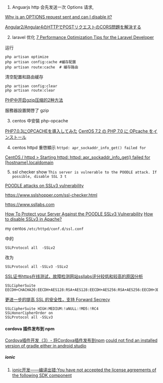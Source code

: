 1. Anguarjs http 会先发送一次 Options 请求,

[Why is an OPTIONS request sent and can I disable it?](https://stackoverflow.com/questions/29954037/why-is-an-options-request-sent-and-can-i-disable-it)

[Angular2/Angular4のHTTPでPOSTリクエストのCORS問題を解決する](https://qiita.com/kd9951/items/fc87782b65ab0b407b29)

2. laravel 优化 [7 Performance Optimization Tips for the Laravel Developer](https://dzone.com/articles/7-performance-optimization-tips-for-your-laravel-d)

运行
```
php artisan optimize
php artisan config:cache #緩存配置
php artisan route:cache  # 緩存路由
```

清空配置和路由緩存

```
php artisan config:clear
php artisan route:clear
```

[PHP中开启gzip压缩的2种方法](https://www.jb51.net/article/60601.htm)

服務器設置開啓了 gzip


3. centos 中安裝 php-opcache

[PHP7.0.3にOPCACHEを導入してみた](https://mome-n.com/php7-0-3-in-opcache/	)
[CentOS 7.2 の PHP 7.0 に OPcache をインストール](http://www.tinybeans.net/blog/2016/09/05-094210.html)


4. centos httpd 重啓顯示 `httpd: apr_sockaddr_info_get() failed for`

[CentOS / httpd > Starting httpd: httpd: apr_sockaddr_info_get() failed for [hostname].localdomain](https://qiita.com/7of9/items/a8f856653591dbf73f42)



5. ssl checker show `This server is vulnerable to the POODLE attack. If possible, disable SSL 3 t`

[POODLE attacks on SSLv3 vulnerability](https://community.centminmod.com/threads/poodle-attacks-on-sslv3-vulnerability.1651/)


https://www.sslshopper.com/ssl-checker.html

https://www.ssllabs.com


[How To Protect your Server Against the POODLE SSLv3 Vulnerability](https://www.digitalocean.com/community/tutorials/how-to-protect-your-server-against-the-poodle-sslv3-vulnerability)
[How to disable SSLv3 in Apache?](https://unix.stackexchange.com/a/162500)

my centos `/etc/httpd/conf.d/ssl.conf`

中的

```
SSLProtocol all  -SSLv2
```

改为

```
SSLProtocol all -SSLv3 -SSLv2
```

[SSL证书https在线测试，故障检测网站ssllabs评分较低和较高的原因分析](http://www.ctohome.com/FuWuQi/10/766.html)

```
SSLCipherSuite EECDH+CHACHA20:EECDH+AES128:RSA+AES128:EECDH+AES256:RSA+AES256:EECDH+3DE
```

[更进一步的提高 SSL 的安全性，支持 Forward Secrecy](https://seo.g2soft.net/2015/02/27/enable-forward-secrecy.html)

```
SSLCipherSuite HIGH:MEDIUM:!aNULL:!MD5:!RC4
SSLHonorCipherOrder on
SSLProtocol all -SSLv3
```

#### cordova 插件发布到 npm ####

[Cordova插件开发（3）- 将Cordova插件发布到npm](https://blog.csdn.net/fxp850899969/article/details/79006503)
[could not find an installed version of gradle either in android studio](https://www.cnblogs.com/crazyprogrammer/p/6958462.html)

##### ionic #####

1. [ionic开发——编译出错:You have not accepted the license agreements of the following SDK component](https://blog.csdn.net/yu17310133443/article/details/73503493)

